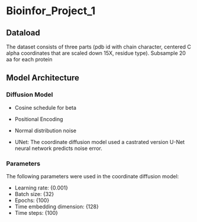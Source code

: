 # Bioinfor_Project_1

## Dataload
The dataset consists of three parts (pdb id with chain character, centered C alpha coordinates that are scaled down 15X, residue type).
Subsample 20 aa for each protein

## Model Architecture
### Diffusion Model
- Cosine schedule for beta

- Positional Encoding

- Normal distribution noise

- UNet: The coordinate diffusion model used a castrated version U-Net neural network predicts noise error.

### Parameters
The following parameters were used in the coordinate diffusion model:
- Learning rate: {0.001}
- Batch size: {32}
- Epochs: {100}
- Time embedding dimension: {128}
- Time steps: {100}
